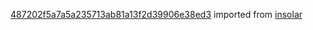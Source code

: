 [487202f5a7a5a235713ab81a13f2d39906e38ed3](https://github.com/insolar/insolar/commit/487202f5a7a5a235713ab81a13f2d39906e38ed3) imported from [insolar](https://github.com/insolar/insolar)
